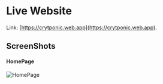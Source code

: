 # Live Website

Link: [https://crytponic.web.app](https://crytponic.web.app).

## ScreenShots

#### HomePage

![HomePage](https://ibb.co/fNrKY12)
